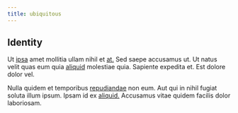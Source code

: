 ```yaml
---
title: ubiquitous
---
```


## Identity

Ut [ipsa](/dolore/nemo/extended_manager_gold.md) amet mollitia ullam nihil et [at.](/dolore/odio/dignissimos/odio/moratorium.md) Sed saepe accusamus ut. Ut natus velit quas eum quia [aliquid](/alias/executive_sms.md) molestiae quia. Sapiente expedita et. Est dolore dolor vel.

Nulla quidem et temporibus [repudiandae](/facere/temporibus/consequatur/qui/cuban_peso_rustic_program.md) non eum. Aut qui in nihil fugiat soluta illum ipsum. Ipsam id ex [aliquid.](/facere/temporibus/adipisci/quasi/content.md) Accusamus vitae quidem facilis dolor laboriosam.
